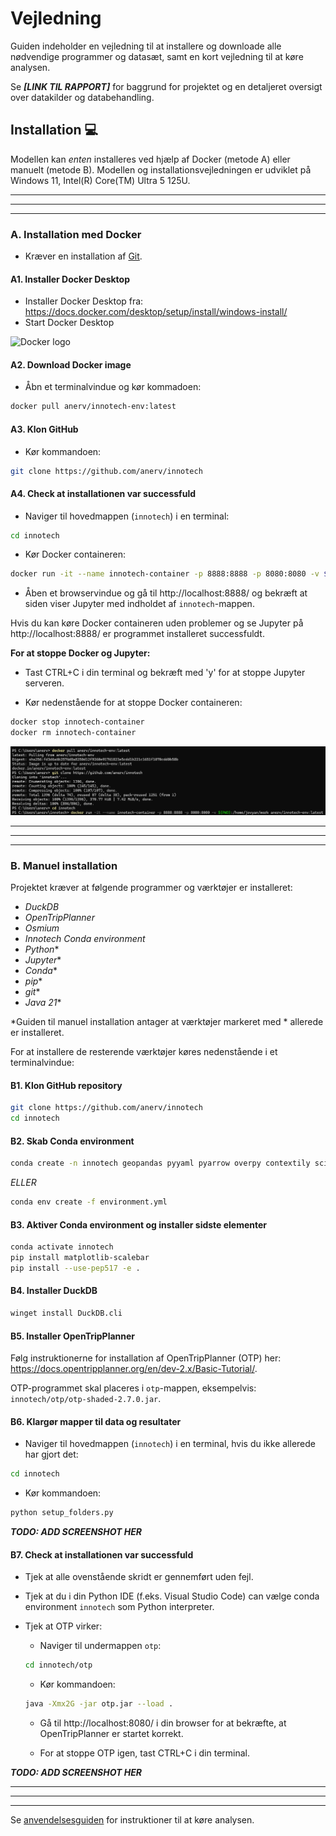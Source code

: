 # Vejledning

Guiden indeholder en vejledning til at installere og downloade alle nødvendige programmer og datasæt, samt en kort vejledning til at køre analysen. 

Se ***[LINK TIL RAPPORT]*** for baggrund for projektet og en detaljeret oversigt over datakilder og databehandling.

## Installation :computer:

Modellen kan *enten* installeres ved hjælp af Docker (metode A) eller manuelt (metode B).
Modellen og installationsvejledningen er udviklet på Windows 11, Intel(R) Core(TM) Ultra 5 125U.

***
***
***

### A. Installation med Docker

* Kræver en installation af [Git](https://git-scm.com/downloads).

#### A1. Installer Docker Desktop

* Installer Docker Desktop fra: https://docs.docker.com/desktop/setup/install/windows-install/
* Start Docker Desktop

![Docker logo](img/docker_logo.png "logo")


#### A2. Download Docker image

* Åbn et terminalvindue og kør kommadoen:

```bash
docker pull anerv/innotech-env:latest
```

#### A3. Klon GitHub 

* Kør kommandoen:

````bash
git clone https://github.com/anerv/innotech
````

#### A4. Check at installationen var successfuld

* Naviger til hovedmappen (``innotech``) i en terminal:

```bash
cd innotech
```

* Kør Docker containeren:

```bash
docker run -it --name innotech-container -p 8888:8888 -p 8080:8080 -v ${PWD}:/home/jovyan/work anerv/innotech-env:latest
```

* Åben et browservindue og gå til http://localhost:8888/ og bekræft at siden viser Jupyter med indholdet af ```innotech```-mappen.

Hvis du kan køre Docker containeren uden problemer og se Jupyter på http://localhost:8888/ er programmet installeret successfuldt.

**For at stoppe Docker og Jupyter:**

* Tast CTRL+C i din terminal og bekræft med 'y' for at stoppe Jupyter serveren.

* Kør nedenstående for at stoppe Docker containeren:

```bash
docker stop innotech-container
docker rm innotech-container
```

![Docker install](img/docker_install.png "install")

***
***
***

### B. Manuel installation

Projektet kræver at følgende programmer og værktøjer er installeret:

- *DuckDB*
- *OpenTripPlanner*
- *Osmium*
- *Innotech Conda environment*
- *Python**
- *Jupyter**
- *Conda**
- *pip**
- *git**
- *Java 21**

*Guiden til manuel installation antager at værktøjer markeret med * allerede er installeret.

For at installere de resterende værktøjer køres nedenstående i et terminalvindue:

#### B1. Klon GitHub repository

````bash
git clone https://github.com/anerv/innotech
cd innotech
````

#### B2. Skab Conda environment
```bash
conda create -n innotech geopandas pyyaml pyarrow overpy contextily scikit-learn h3-py python-duckdb ipykernel osmium-tool
```

*ELLER*

```bash
conda env create -f environment.yml
```

#### B3. Aktiver Conda environment og installer sidste elementer
````bash
conda activate innotech
pip install matplotlib-scalebar
pip install --use-pep517 -e .
````

#### B4. Installer DuckDB
````bash
winget install DuckDB.cli
````

#### B5. Installer OpenTripPlanner

Følg instruktionerne for installation af OpenTripPlanner (OTP) her: https://docs.opentripplanner.org/en/dev-2.x/Basic-Tutorial/.

OTP-programmet skal placeres i ``otp``-mappen, eksempelvis:
``innotech/otp/otp-shaded-2.7.0.jar``.

#### B6. Klargør mapper til data og resultater

* Naviger til hovedmappen (``innotech``) i en terminal, hvis du ikke allerede har gjort det: 

```bash
cd innotech
```

* Kør kommandoen:

````bash
python setup_folders.py
````

***TODO: ADD SCREENSHOT HER***

#### B7. Check at installationen var successfuld

* Tjek at alle ovenstående skridt er gennemført uden fejl.
* Tjek at du i din Python IDE (f.eks. Visual Studio Code) can vælge conda environment ```innotech``` som Python interpreter.
* Tjek at OTP virker:

    - Naviger til undermappen ``otp``:

    ```bash
    cd innotech/otp
    ```

    -  Kør kommandoen:

    ```bash
    java -Xmx2G -jar otp.jar --load .
    ```

    -  Gå til http://localhost:8080/ i din browser for at bekræfte, at OpenTripPlanner er startet korrekt.

    - For at stoppe OTP igen, tast CTRL+C i din terminal.

***TODO: ADD SCREENSHOT HER***

***
***
***


Se [anvendelsesguiden](user_guide.md) for instruktioner til at køre analysen.

